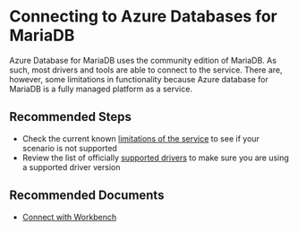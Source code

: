 <properties
    pageTitle="Connecting to MariaDB"
    description="Connecting to MariaDB"
    service="microsoft.dbformariadb"
    resource="servers"
    authors="TheJY"
    ms.author="jeanyd"
    displayOrder="340"
    selfHelpType="generic"
    supportTopicIds="32640116"
    resourceTags="servers, databases"
    productPesIds="16617"
    cloudEnvironments="public, Fairfax"
    articleId="aefc1837-c95a-484a-8502-eb9f8b270fed"
	ownershipId="AzureData_AzureDatabaseforMariaDB"
/>

# Connecting to Azure Databases for MariaDB

Azure Database for MariaDB uses the community edition of MariaDB. As such, most drivers and tools are able to connect to the service. There are, however, some limitations in functionality because Azure database for MariaDB is a fully managed platform as a service.

## **Recommended Steps**

* Check the current known [limitations of the service](https://docs.microsoft.com/azure/mariadb/concepts-limits) to see if your scenario is not supported
* Review the list of officially [supported drivers](https://docs.microsoft.com/azure/mariadb/concepts-compatibility) to make sure you are using a supported driver version

## **Recommended Documents**

* [Connect with Workbench](https://docs.microsoft.com/azure/mariadb/connect-workbench)
